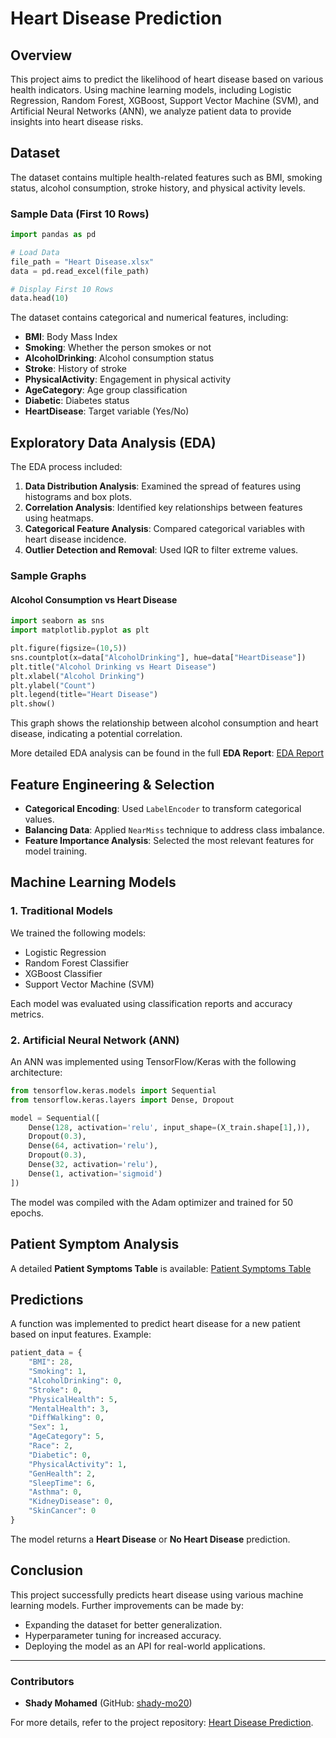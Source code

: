 # Heart Disease Prediction

## Overview
This project aims to predict the likelihood of heart disease based on various health indicators. Using machine learning models, including Logistic Regression, Random Forest, XGBoost, Support Vector Machine (SVM), and Artificial Neural Networks (ANN), we analyze patient data to provide insights into heart disease risks.

## Dataset
The dataset contains multiple health-related features such as BMI, smoking status, alcohol consumption, stroke history, and physical activity levels.

### Sample Data (First 10 Rows)
```python
import pandas as pd

# Load Data
file_path = "Heart Disease.xlsx"
data = pd.read_excel(file_path)

# Display First 10 Rows
data.head(10)
```
The dataset contains categorical and numerical features, including:
- **BMI**: Body Mass Index
- **Smoking**: Whether the person smokes or not
- **AlcoholDrinking**: Alcohol consumption status
- **Stroke**: History of stroke
- **PhysicalActivity**: Engagement in physical activity
- **AgeCategory**: Age group classification
- **Diabetic**: Diabetes status
- **HeartDisease**: Target variable (Yes/No)

## Exploratory Data Analysis (EDA)
The EDA process included:
1. **Data Distribution Analysis**: Examined the spread of features using histograms and box plots.
2. **Correlation Analysis**: Identified key relationships between features using heatmaps.
3. **Categorical Feature Analysis**: Compared categorical variables with heart disease incidence.
4. **Outlier Detection and Removal**: Used IQR to filter extreme values.

### Sample Graphs
#### Alcohol Consumption vs Heart Disease
```python
import seaborn as sns
import matplotlib.pyplot as plt

plt.figure(figsize=(10,5))
sns.countplot(x=data["AlcoholDrinking"], hue=data["HeartDisease"])
plt.title("Alcohol Drinking vs Heart Disease")
plt.xlabel("Alcohol Drinking")
plt.ylabel("Count")
plt.legend(title="Heart Disease")
plt.show()
```
This graph shows the relationship between alcohol consumption and heart disease, indicating a potential correlation.

More detailed EDA analysis can be found in the full **EDA Report**: [EDA Report](https://github.com/shady-mo20/Heart-Disease-Prediction/blob/main/Heart%20disease%20prediction%20EDA%20Report.docx)

## Feature Engineering & Selection
- **Categorical Encoding**: Used `LabelEncoder` to transform categorical values.
- **Balancing Data**: Applied `NearMiss` technique to address class imbalance.
- **Feature Importance Analysis**: Selected the most relevant features for model training.

## Machine Learning Models
### 1. Traditional Models
We trained the following models:
- Logistic Regression
- Random Forest Classifier
- XGBoost Classifier
- Support Vector Machine (SVM)

Each model was evaluated using classification reports and accuracy metrics.

### 2. Artificial Neural Network (ANN)
An ANN was implemented using TensorFlow/Keras with the following architecture:
```python
from tensorflow.keras.models import Sequential
from tensorflow.keras.layers import Dense, Dropout

model = Sequential([
    Dense(128, activation='relu', input_shape=(X_train.shape[1],)),
    Dropout(0.3),
    Dense(64, activation='relu'),
    Dropout(0.3),
    Dense(32, activation='relu'),
    Dense(1, activation='sigmoid')
])
```
The model was compiled with the Adam optimizer and trained for 50 epochs.

## Patient Symptom Analysis
A detailed **Patient Symptoms Table** is available: [Patient Symptoms Table](https://github.com/shady-mo20/Heart-Disease-Prediction/blob/main/Patient_Symptoms_Table.docx)

## Predictions
A function was implemented to predict heart disease for a new patient based on input features. Example:
```python
patient_data = {
    "BMI": 28,
    "Smoking": 1,
    "AlcoholDrinking": 0,
    "Stroke": 0,
    "PhysicalHealth": 5,
    "MentalHealth": 3,
    "DiffWalking": 0,
    "Sex": 1,
    "AgeCategory": 5,
    "Race": 2,
    "Diabetic": 0,
    "PhysicalActivity": 1,
    "GenHealth": 2,
    "SleepTime": 6,
    "Asthma": 0,
    "KidneyDisease": 0,
    "SkinCancer": 0
}
```
The model returns a **Heart Disease** or **No Heart Disease** prediction.

## Conclusion
This project successfully predicts heart disease using various machine learning models. Further improvements can be made by:
- Expanding the dataset for better generalization.
- Hyperparameter tuning for increased accuracy.
- Deploying the model as an API for real-world applications.

---
### Contributors
- **Shady Mohamed** (GitHub: [shady-mo20](https://github.com/shady-mo20))

For more details, refer to the project repository: [Heart Disease Prediction](https://github.com/shady-mo20/Heart-Disease-Prediction).
